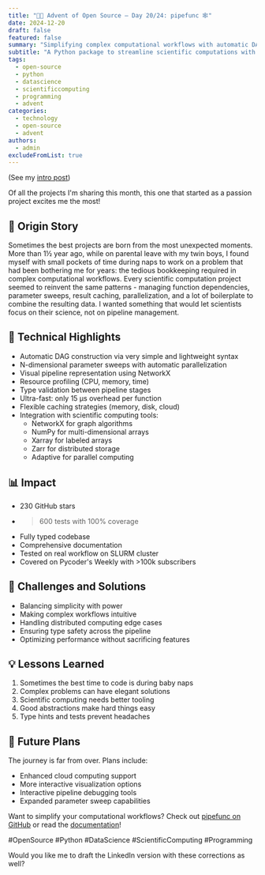 ```yaml
---
title: "🎄🎁 Advent of Open Source – Day 20/24: pipefunc 🕸️"
date: 2024-12-20
draft: false
featured: false
summary: "Simplifying complex computational workflows with automatic DAG construction and parallelization."
subtitle: "A Python package to streamline scientific computations with minimal boilerplate."
tags:
  - open-source
  - python
  - datascience
  - scientificcomputing
  - programming
  - advent
categories:
  - technology
  - open-source
  - advent
authors:
  - admin
excludeFromList: true
---
```


(See my [intro post](https://www.linkedin.com/posts/basnijholt_advent-of-open-source-celebrating-activity-7269075513002909697-M89J))

Of all the projects I'm sharing this month, this one that started as a passion project excites me the most!

## 📖 Origin Story

Sometimes the best projects are born from the most unexpected moments. More than 1½ year ago, while on parental leave with my twin boys, I found myself with small pockets of time during naps to work on a problem that had been bothering me for years: the tedious bookkeeping required in complex computational workflows. Every scientific computation project seemed to reinvent the same patterns - managing function dependencies, parameter sweeps, result caching, parallelization, and a lot of boilerplate to combine the resulting data. I wanted something that would let scientists focus on their science, not on pipeline management.

## 🔧 Technical Highlights

- Automatic DAG construction via very simple and lightweight syntax
- N-dimensional parameter sweeps with automatic parallelization
- Visual pipeline representation using NetworkX
- Resource profiling (CPU, memory, time)
- Type validation between pipeline stages
- Ultra-fast: only 15 µs overhead per function
- Flexible caching strategies (memory, disk, cloud)
- Integration with scientific computing tools:
  - NetworkX for graph algorithms
  - NumPy for multi-dimensional arrays
  - Xarray for labeled arrays
  - Zarr for distributed storage
  - Adaptive for parallel computing

## 📊 Impact

- 230 GitHub stars
- > 600 tests with 100% coverage
- Fully typed codebase
- Comprehensive documentation
- Tested on real workflow on SLURM cluster
- Covered on Pycoder's Weekly with >100k subscribers

## 🎯 Challenges and Solutions

- Balancing simplicity with power
- Making complex workflows intuitive
- Handling distributed computing edge cases
- Ensuring type safety across the pipeline
- Optimizing performance without sacrificing features

## 💡 Lessons Learned

1. Sometimes the best time to code is during baby naps
2. Complex problems can have elegant solutions
3. Scientific computing needs better tooling
4. Good abstractions make hard things easy
5. Type hints and tests prevent headaches

## 🔮 Future Plans

The journey is far from over. Plans include:

- Enhanced cloud computing support
- More interactive visualization options
- Interactive pipeline debugging tools
- Expanded parameter sweep capabilities

Want to simplify your computational workflows? Check out [pipefunc on GitHub](https://github.com/pipefunc/pipefunc) or read the [documentation](https://pipefunc.readthedocs.io/)!

#OpenSource #Python #DataScience #ScientificComputing #Programming

Would you like me to draft the LinkedIn version with these corrections as well?
